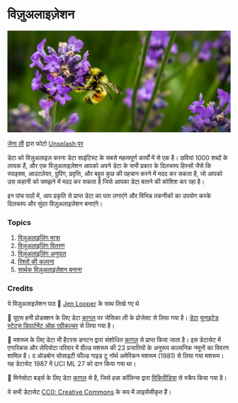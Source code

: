 # विज़ुअलाइज़ेशन

![लैवेंडर फूल पर मधुमक्खी](../images/bee.jpg)
> <a href="https://unsplash.com/@jenna2980?utm_source=unsplash&utm_medium=referral&utm_content=creditCopyText">
जेना ली</a> द्वारा फोटो  <a href="https://unsplash.com/s/photos/bees-in-a-meadow?utm_source=unsplash&utm_medium=referral&utm_content=creditCopyText">Unsplash 
पर </a>
  

डेटा को विज़ुअलाइज़ करना डेटा साइंटिस्ट के सबसे महत्वपूर्ण कार्यों में से एक है। छवियां 1000 शब्दों के लायक हैं, और एक विज़ुअलाइज़ेशन आपको अपने डेटा के सभी प्रकार के दिलचस्प हिस्सों जैसे कि स्पाइक्स, आउटलेयर, ग्रुपिंग, प्रवृत्ति, और बहुत कुछ की पहचान करने में मदद कर सकता है, जो आपको उस कहानी को समझने में मदद कर सकता है जिसे आपका डेटा बताने की कोशिश कर रहा है।

इन पांच पाठों में, आप प्रकृति से प्राप्त डेटा का पता लगाएंगे और विभिन्न तकनीकों का उपयोग करके दिलचस्प और सुंदर विज़ुअलाइज़ेशन बनाएंगे।
### Topics

1. [विज़ुअलाइज़िंग मात्रा](09-visualization-quantities/README.md)
1. [विज़ुअलाइज़िंग वितरण](10-visualization-distributions/README.md)
1. [विज़ुअलाइज़िंग अनुपात](11-visualization-proportions/README.md)
1. [रिश्तों की कल्पना](12-visualization-relationships/README.md)
1. [सार्थक विज़ुअलाइज़ेशन बनाना](13-meaningful-visualizations/README.md)

### Credits

ये विज़ुअलाइज़ेशन पाठ 🌸 [Jen Looper](https://twitter.com/jenlooper) के साथ लिखे गए थे

🍯 यूएस हनी प्रोडक्शन के लिए डेटा [कागल](https://www.kaggle.com/jessicali9530/honey-production) पर जेसिका ली के प्रोजेक्ट से लिया गया है। [डेटा](https://usda.library.cornell.edu/concern/publications/rn301137d) [यूनाइटेड स्टेट्स डिपार्टमेंट ऑफ़ एग्रीकल्चर](https://www.nass.usda.gov/About_NASS/index.php) से लिया गया है।

🍄 मशरूम के लिए डेटा भी हैटरस डनटन द्वारा संशोधित [कागल](https://www.kaggle.com/hatterasdunton/mushroom-classification-updated-dataset) से प्राप्त किया जाता है। इस डेटासेट में एगारिकस और लेपियोटा परिवार में ग्रील्ड मशरूम की 23 प्रजातियों के अनुरूप काल्पनिक नमूनों का विवरण शामिल है। द ऑडबोन सोसाइटी फील्ड गाइड टू नॉर्थ अमेरिकन मशरूम (1981) से लिया गया मशरूम। यह डेटासेट 1987 में UCI ML 27 को दान किया गया था।

🦆 मिनेसोटा बर्ड्स के लिए डेटा [कागल](https://www.kaggle.com/hannahcollins/minnesota-birds) से है, जिसे हन्ना कॉलिन्स द्वारा [विकिपीडिया](https://en.wikipedia.org/wiki/List_of_birds_of_Minnesota) से स्क्रैप किया गया है।

ये सभी डेटासेट [CC0: Creative Commons](https://creativecommons.org/publicdomain/zero/1.0/) के रूप में लाइसेंसीकृत हैं।



